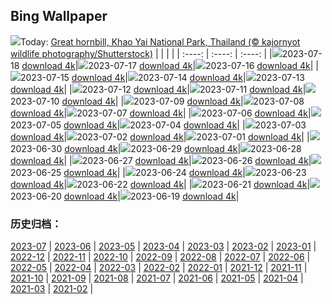 ## Bing Wallpaper
![](https://global.bing.com/th?id=OHR.BucerosBicornis_EN-GB7335908659_UHD.jpg&w=1000)Today: [Great hornbill, Khao Yai National Park, Thailand (© kajornyot wildlife photography/Shutterstock)](https://global.bing.com/th?id=OHR.BucerosBicornis_EN-GB7335908659_UHD.jpg)
|      |      |      |
| :----: | :----: | :----: |
|![](https://global.bing.com/th?id=OHR.BucerosBicornis_EN-GB7335908659_UHD.jpg&pid=hp&w=384&h=216&rs=1&c=4)2023-07-18 [download 4k](https://global.bing.com/th?id=OHR.BucerosBicornis_EN-GB7335908659_UHD.jpg)|![](https://global.bing.com/th?id=OHR.CavanCastle_EN-GB6074228510_UHD.jpg&pid=hp&w=384&h=216&rs=1&c=4)2023-07-17 [download 4k](https://global.bing.com/th?id=OHR.CavanCastle_EN-GB6074228510_UHD.jpg)|![](https://global.bing.com/th?id=OHR.BearHoleBrook_EN-GB5612823763_UHD.jpg&pid=hp&w=384&h=216&rs=1&c=4)2023-07-16 [download 4k](https://global.bing.com/th?id=OHR.BearHoleBrook_EN-GB5612823763_UHD.jpg)|
|![](https://global.bing.com/th?id=OHR.CastelmazzanoSunrise_EN-GB5103184672_UHD.jpg&pid=hp&w=384&h=216&rs=1&c=4)2023-07-15 [download 4k](https://global.bing.com/th?id=OHR.CastelmazzanoSunrise_EN-GB5103184672_UHD.jpg)|![](https://global.bing.com/th?id=OHR.BlacktipSharks_EN-GB3965002703_UHD.jpg&pid=hp&w=384&h=216&rs=1&c=4)2023-07-14 [download 4k](https://global.bing.com/th?id=OHR.BlacktipSharks_EN-GB3965002703_UHD.jpg)|![](https://global.bing.com/th?id=OHR.ZhangyeGeopark_EN-GB3558371059_UHD.jpg&pid=hp&w=384&h=216&rs=1&c=4)2023-07-13 [download 4k](https://global.bing.com/th?id=OHR.ZhangyeGeopark_EN-GB3558371059_UHD.jpg)|
|![](https://global.bing.com/th?id=OHR.NakupendaBeach_EN-GB3504823444_UHD.jpg&pid=hp&w=384&h=216&rs=1&c=4)2023-07-12 [download 4k](https://global.bing.com/th?id=OHR.NakupendaBeach_EN-GB3504823444_UHD.jpg)|![](https://global.bing.com/th?id=OHR.WorldPopDay_EN-GB3438147607_UHD.jpg&pid=hp&w=384&h=216&rs=1&c=4)2023-07-11 [download 4k](https://global.bing.com/th?id=OHR.WorldPopDay_EN-GB3438147607_UHD.jpg)|![](https://global.bing.com/th?id=OHR.SomersetLavender_EN-GB4406056307_UHD.jpg&pid=hp&w=384&h=216&rs=1&c=4)2023-07-10 [download 4k](https://global.bing.com/th?id=OHR.SomersetLavender_EN-GB4406056307_UHD.jpg)|
|![](https://global.bing.com/th?id=OHR.MoselleRiver_EN-GB3282583215_UHD.jpg&pid=hp&w=384&h=216&rs=1&c=4)2023-07-09 [download 4k](https://global.bing.com/th?id=OHR.MoselleRiver_EN-GB3282583215_UHD.jpg)|![](https://global.bing.com/th?id=OHR.CooperChapel_EN-GB3223333366_UHD.jpg&pid=hp&w=384&h=216&rs=1&c=4)2023-07-08 [download 4k](https://global.bing.com/th?id=OHR.CooperChapel_EN-GB3223333366_UHD.jpg)|![](https://global.bing.com/th?id=OHR.CocoaPods_EN-GB3162755860_UHD.jpg&pid=hp&w=384&h=216&rs=1&c=4)2023-07-07 [download 4k](https://global.bing.com/th?id=OHR.CocoaPods_EN-GB3162755860_UHD.jpg)|
|![](https://global.bing.com/th?id=OHR.KissingPenguins_EN-GB3095500691_UHD.jpg&pid=hp&w=384&h=216&rs=1&c=4)2023-07-06 [download 4k](https://global.bing.com/th?id=OHR.KissingPenguins_EN-GB3095500691_UHD.jpg)|![](https://global.bing.com/th?id=OHR.CorfuBeach_EN-GB3021537336_UHD.jpg&pid=hp&w=384&h=216&rs=1&c=4)2023-07-05 [download 4k](https://global.bing.com/th?id=OHR.CorfuBeach_EN-GB3021537336_UHD.jpg)|![](https://global.bing.com/th?id=OHR.GrasslandsNationalParkSaskachewan_EN-GB2961538655_UHD.jpg&pid=hp&w=384&h=216&rs=1&c=4)2023-07-04 [download 4k](https://global.bing.com/th?id=OHR.GrasslandsNationalParkSaskachewan_EN-GB2961538655_UHD.jpg)|
|![](https://global.bing.com/th?id=OHR.Wimbledon_EN-GB2899114060_UHD.jpg&pid=hp&w=384&h=216&rs=1&c=4)2023-07-03 [download 4k](https://global.bing.com/th?id=OHR.Wimbledon_EN-GB2899114060_UHD.jpg)|![](https://global.bing.com/th?id=OHR.HalfwayBoats_EN-GB2866827460_UHD.jpg&pid=hp&w=384&h=216&rs=1&c=4)2023-07-02 [download 4k](https://global.bing.com/th?id=OHR.HalfwayBoats_EN-GB2866827460_UHD.jpg)|![](https://global.bing.com/th?id=OHR.LondonPride_EN-GB2746181543_UHD.jpg&pid=hp&w=384&h=216&rs=1&c=4)2023-07-01 [download 4k](https://global.bing.com/th?id=OHR.LondonPride_EN-GB2746181543_UHD.jpg)|
|![](https://global.bing.com/th?id=OHR.ClamBears_EN-GB2655650762_UHD.jpg&pid=hp&w=384&h=216&rs=1&c=4)2023-06-30 [download 4k](https://global.bing.com/th?id=OHR.ClamBears_EN-GB2655650762_UHD.jpg)|![](https://global.bing.com/th?id=OHR.BanyakIslands_EN-GB9801951786_UHD.jpg&pid=hp&w=384&h=216&rs=1&c=4)2023-06-29 [download 4k](https://global.bing.com/th?id=OHR.BanyakIslands_EN-GB9801951786_UHD.jpg)|![](https://global.bing.com/th?id=OHR.ProcidaItaly_EN-GB9713968263_UHD.jpg&pid=hp&w=384&h=216&rs=1&c=4)2023-06-28 [download 4k](https://global.bing.com/th?id=OHR.ProcidaItaly_EN-GB9713968263_UHD.jpg)|
|![](https://global.bing.com/th?id=OHR.SedonaSunset_EN-GB7297274691_UHD.jpg&pid=hp&w=384&h=216&rs=1&c=4)2023-06-27 [download 4k](https://global.bing.com/th?id=OHR.SedonaSunset_EN-GB7297274691_UHD.jpg)|![](https://global.bing.com/th?id=OHR.VillandryGarden_EN-GB7083830994_UHD.jpg&pid=hp&w=384&h=216&rs=1&c=4)2023-06-26 [download 4k](https://global.bing.com/th?id=OHR.VillandryGarden_EN-GB7083830994_UHD.jpg)|![](https://global.bing.com/th?id=OHR.PetraTreasury_EN-GB6969772830_UHD.jpg&pid=hp&w=384&h=216&rs=1&c=4)2023-06-25 [download 4k](https://global.bing.com/th?id=OHR.PetraTreasury_EN-GB6969772830_UHD.jpg)|
|![](https://global.bing.com/th?id=OHR.NhaTrang_EN-GB0640695558_UHD.jpg&pid=hp&w=384&h=216&rs=1&c=4)2023-06-24 [download 4k](https://global.bing.com/th?id=OHR.NhaTrang_EN-GB0640695558_UHD.jpg)|![](https://global.bing.com/th?id=OHR.PollinatorMonarch_EN-GB6254720731_UHD.jpg&pid=hp&w=384&h=216&rs=1&c=4)2023-06-23 [download 4k](https://global.bing.com/th?id=OHR.PollinatorMonarch_EN-GB6254720731_UHD.jpg)|![](https://global.bing.com/th?id=OHR.PeruAmazon_EN-GB5292051746_UHD.jpg&pid=hp&w=384&h=216&rs=1&c=4)2023-06-22 [download 4k](https://global.bing.com/th?id=OHR.PeruAmazon_EN-GB5292051746_UHD.jpg)|
|![](https://global.bing.com/th?id=OHR.StonehengeSalisbury_EN-GB4804495385_UHD.jpg&pid=hp&w=384&h=216&rs=1&c=4)2023-06-21 [download 4k](https://global.bing.com/th?id=OHR.StonehengeSalisbury_EN-GB4804495385_UHD.jpg)|![](https://global.bing.com/th?id=OHR.EagleTree_EN-GB5214088719_UHD.jpg&pid=hp&w=384&h=216&rs=1&c=4)2023-06-20 [download 4k](https://global.bing.com/th?id=OHR.EagleTree_EN-GB5214088719_UHD.jpg)|![](https://global.bing.com/th?id=OHR.Fawn_EN-GB3370685571_UHD.jpg&pid=hp&w=384&h=216&rs=1&c=4)2023-06-19 [download 4k](https://global.bing.com/th?id=OHR.Fawn_EN-GB3370685571_UHD.jpg)|

### 历史归档：
[2023-07](https://github.com/niumoo/bing-wallpaper/tree/main/picture/2023-07/) | [2023-06](https://github.com/niumoo/bing-wallpaper/tree/main/picture/2023-06/) | [2023-05](https://github.com/niumoo/bing-wallpaper/tree/main/picture/2023-05/) | [2023-04](https://github.com/niumoo/bing-wallpaper/tree/main/picture/2023-04/) | [2023-03](https://github.com/niumoo/bing-wallpaper/tree/main/picture/2023-03/) | [2023-02](https://github.com/niumoo/bing-wallpaper/tree/main/picture/2023-02/) | [2023-01](https://github.com/niumoo/bing-wallpaper/tree/main/picture/2023-01/) | [2022-12](https://github.com/niumoo/bing-wallpaper/tree/main/picture/2022-12/) | 
[2022-11](https://github.com/niumoo/bing-wallpaper/tree/main/picture/2022-11/) | [2022-10](https://github.com/niumoo/bing-wallpaper/tree/main/picture/2022-10/) | [2022-09](https://github.com/niumoo/bing-wallpaper/tree/main/picture/2022-09/) | [2022-08](https://github.com/niumoo/bing-wallpaper/tree/main/picture/2022-08/) | [2022-07](https://github.com/niumoo/bing-wallpaper/tree/main/picture/2022-07/) | [2022-06](https://github.com/niumoo/bing-wallpaper/tree/main/picture/2022-06/) | [2022-05](https://github.com/niumoo/bing-wallpaper/tree/main/picture/2022-05/) | [2022-04](https://github.com/niumoo/bing-wallpaper/tree/main/picture/2022-04/) | 
[2022-03](https://github.com/niumoo/bing-wallpaper/tree/main/picture/2022-03/) | [2022-02](https://github.com/niumoo/bing-wallpaper/tree/main/picture/2022-02/) | [2022-01](https://github.com/niumoo/bing-wallpaper/tree/main/picture/2022-01/) | [2021-12](https://github.com/niumoo/bing-wallpaper/tree/main/picture/2021-12/) | [2021-11](https://github.com/niumoo/bing-wallpaper/tree/main/picture/2021-11/) | [2021-10](https://github.com/niumoo/bing-wallpaper/tree/main/picture/2021-10/) | [2021-09](https://github.com/niumoo/bing-wallpaper/tree/main/picture/2021-09/) | [2021-08](https://github.com/niumoo/bing-wallpaper/tree/main/picture/2021-08/) | 
[2021-07](https://github.com/niumoo/bing-wallpaper/tree/main/picture/2021-07/) | [2021-06](https://github.com/niumoo/bing-wallpaper/tree/main/picture/2021-06/) | [2021-05](https://github.com/niumoo/bing-wallpaper/tree/main/picture/2021-05/) | [2021-04](https://github.com/niumoo/bing-wallpaper/tree/main/picture/2021-04/) | [2021-03](https://github.com/niumoo/bing-wallpaper/tree/main/picture/2021-03/) | [2021-02](https://github.com/niumoo/bing-wallpaper/tree/main/picture/2021-02/) | 